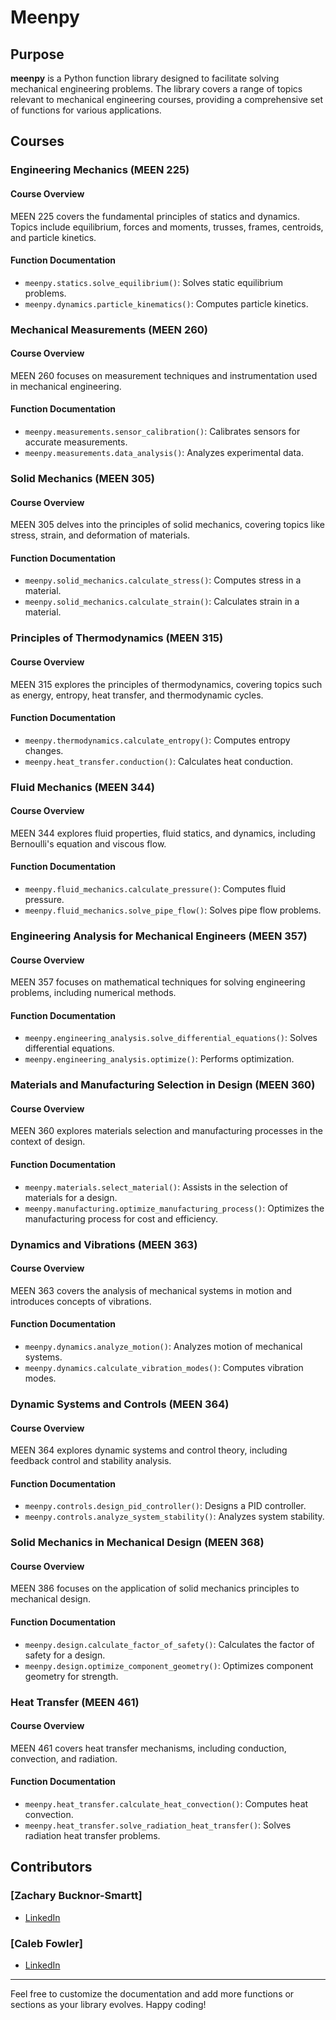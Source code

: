# Meenpy

## Purpose

**meenpy** is a Python function library designed to facilitate solving mechanical engineering problems. The library covers a range of topics relevant to mechanical engineering courses, providing a comprehensive set of functions for various applications.

## Courses

### Engineering Mechanics (MEEN 225)

#### Course Overview
MEEN 225 covers the fundamental principles of statics and dynamics. Topics include equilibrium, forces and moments, trusses, frames, centroids, and particle kinetics.

#### Function Documentation

- `meenpy.statics.solve_equilibrium()`: Solves static equilibrium problems.
- `meenpy.dynamics.particle_kinematics()`: Computes particle kinetics.


### Mechanical Measurements (MEEN 260)

#### Course Overview
MEEN 260 focuses on measurement techniques and instrumentation used in mechanical engineering.

#### Function Documentation

- `meenpy.measurements.sensor_calibration()`: Calibrates sensors for accurate measurements.
- `meenpy.measurements.data_analysis()`: Analyzes experimental data.


### Solid Mechanics (MEEN 305)

#### Course Overview
MEEN 305 delves into the principles of solid mechanics, covering topics like stress, strain, and deformation of materials.

#### Function Documentation

- `meenpy.solid_mechanics.calculate_stress()`: Computes stress in a material.
- `meenpy.solid_mechanics.calculate_strain()`: Calculates strain in a material.


### Principles of Thermodynamics (MEEN 315)

#### Course Overview
MEEN 315 explores the principles of thermodynamics, covering topics such as energy, entropy, heat transfer, and thermodynamic cycles.

#### Function Documentation

- `meenpy.thermodynamics.calculate_entropy()`: Computes entropy changes.
- `meenpy.heat_transfer.conduction()`: Calculates heat conduction.


### Fluid Mechanics (MEEN 344)

#### Course Overview
MEEN 344 explores fluid properties, fluid statics, and dynamics, including Bernoulli's equation and viscous flow.

#### Function Documentation

- `meenpy.fluid_mechanics.calculate_pressure()`: Computes fluid pressure.
- `meenpy.fluid_mechanics.solve_pipe_flow()`: Solves pipe flow problems.


### Engineering Analysis for Mechanical Engineers (MEEN 357)

#### Course Overview
MEEN 357 focuses on mathematical techniques for solving engineering problems, including numerical methods.

#### Function Documentation

- `meenpy.engineering_analysis.solve_differential_equations()`: Solves differential equations.
- `meenpy.engineering_analysis.optimize()`: Performs optimization.


### Materials and Manufacturing Selection in Design (MEEN 360)

#### Course Overview
MEEN 360 explores materials selection and manufacturing processes in the context of design.

#### Function Documentation

- `meenpy.materials.select_material()`: Assists in the selection of materials for a design.
- `meenpy.manufacturing.optimize_manufacturing_process()`: Optimizes the manufacturing process for cost and efficiency.


### Dynamics and Vibrations (MEEN 363)

#### Course Overview
MEEN 363 covers the analysis of mechanical systems in motion and introduces concepts of vibrations.

#### Function Documentation

- `meenpy.dynamics.analyze_motion()`: Analyzes motion of mechanical systems.
- `meenpy.dynamics.calculate_vibration_modes()`: Computes vibration modes.


### Dynamic Systems and Controls (MEEN 364)

#### Course Overview
MEEN 364 explores dynamic systems and control theory, including feedback control and stability analysis.

#### Function Documentation

- `meenpy.controls.design_pid_controller()`: Designs a PID controller.
- `meenpy.controls.analyze_system_stability()`: Analyzes system stability.


### Solid Mechanics in Mechanical Design (MEEN 368)

#### Course Overview
MEEN 386 focuses on the application of solid mechanics principles to mechanical design.

#### Function Documentation

- `meenpy.design.calculate_factor_of_safety()`: Calculates the factor of safety for a design.
- `meenpy.design.optimize_component_geometry()`: Optimizes component geometry for strength.


### Heat Transfer (MEEN 461)

#### Course Overview
MEEN 461 covers heat transfer mechanisms, including conduction, convection, and radiation.

#### Function Documentation

- `meenpy.heat_transfer.calculate_heat_convection()`: Computes heat convection.
- `meenpy.heat_transfer.solve_radiation_heat_transfer()`: Solves radiation heat transfer problems.


## Contributors

### [Zachary Bucknor-Smartt]
- [LinkedIn](https://www.linkedin.com/in/zacharybsmartt/)
  

### [Caleb Fowler]
- [LinkedIn](https://www.linkedin.com/in/calebmfowler/)


---

Feel free to customize the documentation and add more functions or sections as your library evolves. Happy coding!
